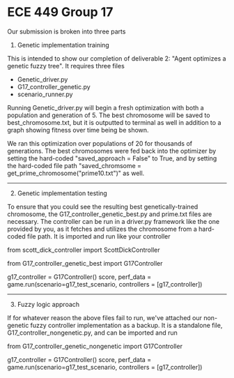 # ECE 449 Group 17

Our submission is broken into three parts

1. Genetic implementation training

This is intended to show our completion of deliverable 2: "Agent optimizes a genetic fuzzy tree".
It requires three files
* Genetic_driver.py
* G17_controller_genetic.py
* scenario_runner.py

Running Genetic_driver.py will begin a fresh optimization with both a population and generation of 5. The best chromosome will be saved to best_chromosome.txt, but it is outputted to terminal as well in addition to a graph showing fitness over time being be shown.


We ran this optimization over populations of 20 for thousands of generations. The best chromosomes were fed back into the optimizer by setting the hard-coded "saved_approach = False" to True, and by setting the hard-coded file path "saved_chromsome = get_prime_chromosome("prime10.txt")" as well.


---
2. Genetic implementation testing

To ensure that you could see the resulting best genetically-trained chromosome, the G17_controller_genetic_best.py and prime.txt files are necessary. The controller can be run in a driver.py framework like the one provided by you, as it fetches and utilizes the chromosome from a hard-coded file path. It is imported and run like your controller


from scott_dick_controller import ScottDickController


from G17_controller_genetic_best import G17Controller

g17_controller = G17Controller()
score, perf_data = game.run(scenario=g17_test_scenario, controllers = [g17_controller])


---
3. Fuzzy logic approach

If for whatever reason the above files fail to run, we've attached our non-genetic fuzzy controller implementation as a backup. It is a standalone file, G17_controller_nongenetic.py, and can be imported and run


from G17_controller_genetic_nongenetic import G17Controller

g17_controller = G17Controller()
score, perf_data = game.run(scenario=g17_test_scenario, controllers = [g17_controller])






